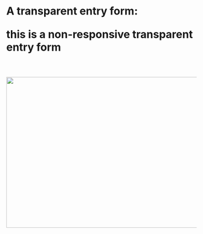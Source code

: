 <h1>A transparent entry form: <br>
<p>this is a non-responsive transparent entry form </p> <br>
<img src="https://user-images.githubusercontent.com/42739909/107683509-7e7c6180-6c56-11eb-9de2-021bc0081a6c.png" width="800" height="400">
